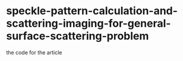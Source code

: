 # speckle-pattern-calculation-and-scattering-imaging-for-general-surface-scattering-problem
the code for the article
